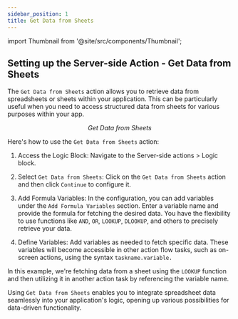 ```yaml
---
sidebar_position: 1
title: Get Data from Sheets
---
```

import Thumbnail from '@site/src/components/Thumbnail';

## Setting up the Server-side Action - Get Data from Sheets

The `Get Data from Sheets` action allows you to retrieve data from spreadsheets or sheets within your application. This can be particularly useful when you need to access structured data from sheets for various purposes within your app.

<figure>
<Thumbnail src="/img/reference/actionflow-blocks/get-data-from-sheet/get-data-from-sheet.jpeg" alt="Get Data from Sheets" />
<figcaption align='center'><i>Get Data from Sheets</i></figcaption>
</figure>

Here's how to use the `Get Data from Sheets` action:

1. Access the Logic Block: Navigate to the Server-side actions > Logic block.

2. Select `Get Data from Sheets`: Click on the `Get Data from Sheets` action and then click `Continue` to configure it.

3. Add Formula Variables: In the configuration, you can add variables under the `Add Formula Variables` section. Enter a variable name and provide the formula for fetching the desired data. You have the flexibility to use functions like `AND`, `OR`, `LOOKUP`, `DLOOKUP`, and others to precisely retrieve your data.

4. Define Variables: Add variables as needed to fetch specific data. These variables will become accessible in other action flow tasks, such as on-screen actions, using the syntax `taskname.variable.`

<figure>
<Thumbnail src="/img/reference/actionflow-blocks/get-data-from-sheet/action.jpeg" alt="get-data-from-sheet" />
</figure>

In this example, we're fetching data from a sheet using the `LOOKUP` function and then utilizing it in another action task by referencing the variable name.

Using `Get Data from Sheets` enables you to integrate spreadsheet data seamlessly into your application's logic, opening up various possibilities for data-driven functionality.
